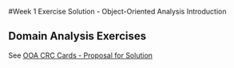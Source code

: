#Week 1 Exercise Solution - Object-Oriented Analysis Introduction

## Domain Analysis Exercises

See [OOA CRC Cards - Proposal for Solution](https://moodle.hsr.ch/pluginfile.php/98119/mod_folder/content/0/VL01%20OOA-CRC-Cards_Proposal-for-Solution.pdf?forcedownload=1)
